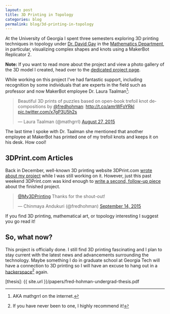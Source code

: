 ```yaml
---
layout: post
title: 3D Printing in Topology
categories: blog
permalink: blog/3d-printing-in-topology
---
```


At the University of Georgia I spent three semesters exploring 3D printing techniques in topology under [Dr. David Gay][dg] in the [Mathematics Department][ugamath], in particular, visualizing complex shapes and knots using a MakerBot Replicator 2. 

<!--more-->

<div class="message">
<strong>Note:</strong> If you want to read more about the project and view a photo gallery of the 3D model I created, head over to the <a href="http://fredhohman.com/projects/3d-printing-the-trefoil-knot-and-its-pages/">dedicated project page</a>.
</div>

While working on this project I've had fantastic support, including recognition by some individuals that are experts in the field such as professor and now MakerBot employee Dr. Laura Taalman[^fn-lt]:

<blockquote class="twitter-tweet tw-align-center" lang="en"><p lang="en" dir="ltr">Beautiful 3D prints of puzzles based on open-book trefoil knot decompositions by <a href="https://twitter.com/fredhohman">@fredhohman</a>: <a href="http://t.co/amrWFoYRkI">http://t.co/amrWFoYRkI</a> <a href="http://t.co/x7gP3U5h2s">pic.twitter.com/x7gP3U5h2s</a></p>&mdash; Laura Taalman (@mathgrrl) <a href="https://twitter.com/mathgrrl/status/636971149252001792">August 27, 2015</a></blockquote> <script async src="//platform.twitter.com/widgets.js" charset="utf-8"></script>

The last time I spoke with Dr. Taalman she mentioned that another employee at MakerBot has printed one of my trefoil knots and keeps it on his desk. How cool!

## 3DPrint.com Articles

Back in December, well-known 3D printing website 3DPrint.com [wrote about my project][3dprint-1] while I was still working on it. However, just this past weekend 3DPrint.com was kind enough to [write a second, follow-up piece][3dprint-2] about the finished project. 

<blockquote class="twitter-tweet tw-align-center" lang="en"><p lang="en" dir="ltr"><a href="https://twitter.com/My3DPrinting">@My3DPrinting</a> Thanks for the shout-out!</p>&mdash; Chinmaya Andukuri (@fredhohman) <a href="https://twitter.com/fredhohman/status/643568945576939520">September 14, 2015</a></blockquote> <script async src="//platform.twitter.com/widgets.js" charset="utf-8"></script>

If you find 3D printing, mathematical art, or topology interesting I suggest you go read it!

## So, what now?

This project is officially done. I still find 3D printing fascinating and I plan to stay current with the latest news and advancements surrounding the technology. Maybe something I do in graduate school at Georgia Tech will have a connection to 3D printing so I will have an excuse to hang out in a [hackerspace][hackerspace][^fn-hackerspace] again.

[dg]: http://euclidlab.org/david-gay/ "Dr. David Gay."
[ugamath]: http://www.math.uga.edu "UGA Mathematics."
[3dprint-1]: http://3dprint.com/28780/math-3d-printed-trefoil-knot/ "3DPrint.com Feature I."
[3dprint-2]: http://3dprint.com/95127/3d-printed-trumpety-trefoil/ "#DPrint.com Feature II."
[hackerspace]: https://en.wikipedia.org/wiki/Hackerspace "Hackerspace."
[thesis]: {{ site.url }}/papers/fred-hohman-undergrad-thesis.pdf

[^fn-lt]: AKA mathgrrl on the internet.
[^fn-hackerspace]: If you have never been to one, I highly recommend it!